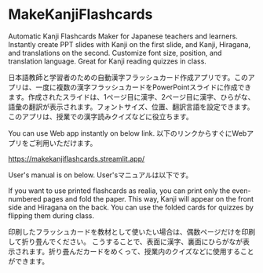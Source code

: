 # MakeKanjiFlashcards
Automatic Kanji Flashcards Maker for Japanese teachers and learners. Instantly create PPT slides with Kanji on the first slide, and Kanji, Hiragana, and translations on the second. Customize font size, position, and translation language. Great for Kanji reading quizzes in class.

日本語教師と学習者のための自動漢字フラッシュカード作成アプリです。このアプリは、一度に複数の漢字フラッシュカードをPowerPointスライドに作成できます。作成されたスライドは、1ページ目に漢字、2ページ目に漢字、ひらがな、語彙の翻訳が表示されます。フォントサイズ、位置、翻訳言語を設定できます。このアプリは、授業での漢字読みクイズなどに役立ちます。

You can use Web app instantly on below link.  以下のリンクからすぐにWebアプリをご利用いただけます。

https://makekanjiflashcards.streamlit.app/

User's manual is on below.   User'sマニュアルは以下です。

If you want to use printed flashcards as realia, you can print only the even-numbered pages and fold the paper. This way, Kanji will appear on the front side and Hiragana on the back. You can use the folded cards for quizzes by flipping them during class.

印刷したフラッシュカードを教材として使いたい場合は、偶数ページだけを印刷して折り畳んでください。
こうすることで、表面に漢字、裏面にひらがなが表示されます。折り畳んだカードをめくって、授業内のクイズなどに使用することができます。
